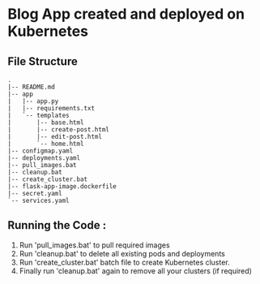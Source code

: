 # Blog App created and deployed on Kubernetes 

## File Structure
```
.
|-- README.md
|-- app
|   |-- app.py
|   |-- requirements.txt
|   `-- templates
|       |-- base.html
|       |-- create-post.html
|       |-- edit-post.html
|       `-- home.html
|-- configmap.yaml
|-- deployments.yaml
|-- pull_images.bat
|-- cleanup.bat
|-- create_cluster.bat
|-- flask-app-image.dockerfile
|-- secret.yaml
`-- services.yaml
```


## Running the Code :

1. Run 'pull_images.bat' to pull required images
2. Run 'cleanup.bat' to delete all existing pods and deployments
3. Run 'create_cluster.bat' batch file to create Kubernetes cluster.
4. Finally run 'cleanup.bat' again to remove all your clusters (if required)
